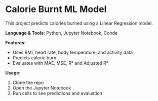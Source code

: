 # Calorie Burnt ML Model

This project predicts calories burned using a Linear Regression model.  

**Language & Tools:** Python, Jupyter Notebook, Conda  

**Features:**  
- Uses BMI, heart rate, body temperature, and activity data  
- Predicts calorie burn  
- Evaluates with MAE, MSE, R² and Adjusted R²  

**Usage:**  
1. Clone the repo  
2. Open the Jupyter Notebook  
3. Run cells to see predictions and evaluation

